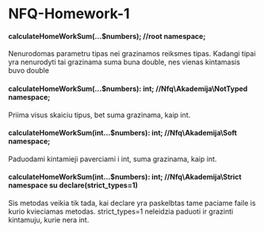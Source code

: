 # NFQ-Homework-1

#### calculateHomeWorkSum(...$numbers); //root namespace;
Nenurodomas parametru tipas nei grazinamos reiksmes tipas. Kadangi tipai yra nenurodyti tai grazinama suma buna double, nes vienas kintamasis buvo double
#### calculateHomeWorkSum(...$numbers): int; //Nfq\Akademija\NotTyped namespace;
Priima visus skaiciu tipus, bet suma grazinama, kaip int.
#### calculateHomeWorkSum(int...$numbers): int; //Nfq\Akademija\Soft namespace;
Paduodami kintamieji paverciami i int, suma grazinama, kaip int.
#### calculateHomeWorkSum(int...$numbers): int; //Nfq\Akademija\Strict namespace su declare(strict_types=1)
Sis metodas veikia tik tada, kai declare yra paskelbtas tame paciame faile is kurio kvieciamas metodas. strict_types=1 neleidzia paduoti ir grazinti kintamuju, kurie nera int.
